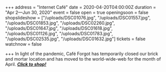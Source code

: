 +++
address = "Internet Café"
date = 2020-04-20T04:00:00Z
duration = "Apr 2—Jun 30, 2020"
event = false
open = true
openingsoon = false
shopslideshow = ["/uploads/DSC01076.jpg", "/uploads/DSC01557.jpg", "/uploads/DSC01853.jpg", "/uploads/DSC02260.jpg", "/uploads/DSC01647.jpg", "/uploads/DSC01618.jpg", "/uploads/DSC01126.jpg", "/uploads/DSC01783.jpg", "/uploads/DSC02535.jpg", "/uploads/DSC01632.jpg"]
tickets = false
watchnow = false

+++
In light of the pandemic, Café Forgot has temporarily closed our brick and mortar location and has moved to the world-wide-web for the month of April. [**_Click to shop!_**](https://shop.cafeforgot.com/ "Click to shop")